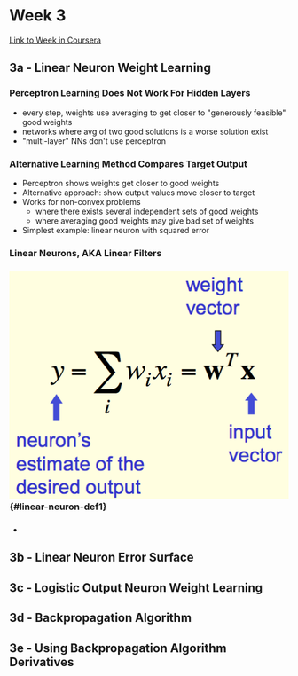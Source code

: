 # Week 3

[Link to Week in Coursera](https://www.coursera.org/learn/neural-networks/home/week/3)

## 3a - Linear Neuron Weight Learning

### Perceptron Learning Does Not Work For Hidden Layers

* every step, weights use averaging to get closer to "generously feasible" good weights
* networks where avg of two good solutions is a worse solution exist
* "multi-layer" NNs don't use perceptron 

### Alternative Learning Method Compares Target Output

* Perceptron shows weights get closer to good weights
* Alternative approach: show output values move closer to target
* Works for non-convex problems
  * where there exists several independent sets of good weights
  * where averaging good weights may give bad set of weights
* Simplest example: linear neuron with squared error

### Linear Neurons, AKA Linear Filters

### ![](/assets/linear-neurons-def1.png) {#linear-neuron-def1}

* ### 

## 3b - Linear Neuron Error Surface

## 3c - Logistic Output Neuron Weight Learning

## 3d - Backpropagation Algorithm

## 3e - Using Backpropagation Algorithm Derivatives



